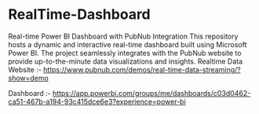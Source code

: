 # RealTime-Dashboard
Real-time Power BI Dashboard with PubNub Integration  This repository hosts a dynamic and interactive real-time dashboard built using Microsoft Power BI. The project seamlessly integrates with the PubNub website to provide up-to-the-minute data visualizations and insights.
Realtime Data Website :- https://www.pubnub.com/demos/real-time-data-streaming/?show=demo

Dashboard :- https://app.powerbi.com/groups/me/dashboards/c03d0462-ca51-467b-a194-93c415dce6e3?experience=power-bi
